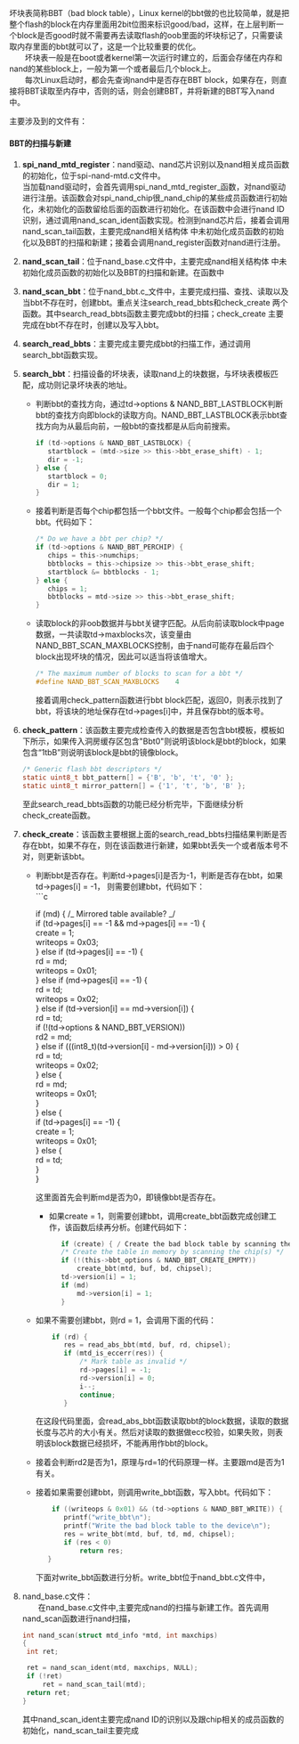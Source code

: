 坏块表简称BBT（bad block table），Linux kernel的bbt做的也比较简单，就是把整个flash的block在内存里面用2bit位图来标识good/bad，这样，在上层判断一个block是否good时就不需要再去读取flash的oob里面的坏块标记了，只需要读取内存里面的bbt就可以了，这是一个比较重要的优化。  
    坏块表一般是在boot或者kernel第一次运行时建立的，后面会存储在内存和nand的某些block上，一般为第一个或者最后几个block上。  
  每次Linux启动时，都会先查询nand中是否存在BBT block，如果存在，则直接将BBT读取至内存中，否则的话，则会创建BBT，并将新建的BBT写入nand中。

主要涉及到的文件有：

#### BBT的扫描与新建

1. **spi\_nand\_mtd\_register**：nand驱动、nand芯片识别以及nand相关成员函数的初始化，位于spi-nand-mtd.c文件中。  
   当加载nand驱动时，会首先调用spi_nand\_mtd\_register_函数，对nand驱动进行注册。该函数会对spi\_nand\_chip很\_nand\_chip的某些成员函数进行初始化，未初始化的函数留给后面的函数进行初始化。在该函数中会进行nand ID识别，通过调用nand\_scan\_ident函数实现。检测到nand芯片后，接着会调用nand\_scan\_tail函数，主要完成nand相关结构体 中未初始化成员函数的初始化以及BBT的扫描和新建；接着会调用nand\_register函数对nand进行注册。

2. **nand\_scan\_tail**：位于nand\_base.c文件中，主要完成nand相关结构体 中未初始化成员函数的初始化以及BBT的扫描和新建。在函数中

3. **nand\_scan\_bbt**：位于nand_bbt.c_文件中，主要完成扫描、查找、读取以及当bbt不存在时，创建bbt。重点关注search\_read\_bbts和check\_create 两个函数。其中search\_read\_bbts函数主要完成bbt的扫描；check\_create 主要完成在bbt不存在时，创建以及写入bbt。

4. **search\_read\_bbts**：主要完成主要完成bbt的扫描工作，通过调用search\_bbt函数实现。

5. **search\_bbt**：扫描设备的坏块表，读取nand上的块数据，与坏块表模板匹配，成功则记录坏块表的地址。

   * 判断bbt的查找方向，通过td-&gt;options & NAND\_BBT\_LASTBLOCK判断bbt的查找方向即block的读取方向。NAND\_BBT\_LASTBLOCK表示bbt查找方向为从最后向前，一般bbt的查找都是从后向前搜索。
     ```c
     if (td->options & NAND_BBT_LASTBLOCK) {
        startblock = (mtd->size >> this->bbt_erase_shift) - 1;
        dir = -1;
     } else {
        startblock = 0;
        dir = 1;
     }
     ```
   * 接着判断是否每个chip都包括一个bbt文件。一般每个chip都会包括一个bbt。代码如下：
     ```c
     /* Do we have a bbt per chip? */
     if (td->options & NAND_BBT_PERCHIP) {
        chips = this->numchips;
        bbtblocks = this->chipsize >> this->bbt_erase_shift;
        startblock &= bbtblocks - 1;
     } else {
        chips = 1;
        bbtblocks = mtd->size >> this->bbt_erase_shift;
     }
     ```
   * 读取block的非oob数据并与bbt关键字匹配。从后向前读取block中page数据，一共读取td-&gt;maxblocks次，该变量由NAND\_BBT\_SCAN\_MAXBLOCKS控制，由于nand可能存在最后四个block出现坏块的情况，因此可以适当将该值增大。

     ```c
     /* The maximum number of blocks to scan for a bbt */
     #define NAND_BBT_SCAN_MAXBLOCKS    4
     ```

     接着调用check\_pattern函数进行bbt block匹配，返回0，则表示找到了bbt，将该块的地址保存在td-&gt;pages\[i\]中，并且保存bbt的版本号。

6. **check\_pattern**：该函数主要完成检查传入的数据是否包含bbt模板，模板如下所示，如果传入洞房缓存区包含"Bbt0"则说明该block是bbt的block，如果包含“1tbB”则说明该block是bbt的镜像block。

   ```c
   /* Generic flash bbt descriptors */
   static uint8_t bbt_pattern[] = {'B', 'b', 't', '0' };
   static uint8_t mirror_pattern[] = {'1', 't', 'b', 'B' };
   ```

   至此search\_read\_bbts函数的功能已经分析完毕，下面继续分析check\_create函数。

7. **check\_create**：该函数主要根据上面的search\_read\_bbts扫描结果判断是否存在bbt，如果不存在，则在该函数进行新建，如果bbt丢失一个或者版本号不对，则更新该bbt。

   * 判断bbt是否存在。判断td-&gt;pages\[i\]是否为-1，判断是否存在bbt，如果td-&gt;pages\[i\] = -1， 则需要创建bbt，代码如下：  
     \`\`\`c

     if \(md\) {   /_ Mirrored table available? _/  
            if \(td-&gt;pages\[i\] == -1 && md-&gt;pages\[i\] == -1\) {  
                create = 1;  
                writeops = 0x03;  
            } else if \(td-&gt;pages\[i\] == -1\) {  
                rd = md;  
                writeops = 0x01;  
            } else if \(md-&gt;pages\[i\] == -1\) {  
                rd = td;  
                writeops = 0x02;  
            } else if \(td-&gt;version\[i\] == md-&gt;version\[i\]\) {  
                rd = td;  
                if \(!\(td-&gt;options & NAND\_BBT\_VERSION\)\)  
                    rd2 = md;  
            } else if \(\(\(int8\_t\)\(td-&gt;version\[i\] - md-&gt;version\[i\]\)\) &gt; 0\) {  
                rd = td;  
                writeops = 0x02;  
            } else {  
                rd = md;  
                writeops = 0x01;  
            }  
        } else {  
            if \(td-&gt;pages\[i\] == -1\) {  
                create = 1;  
                writeops = 0x01;  
            } else {  
                rd = td;  
            }  
        }

     这里面首先会判断md是否为0，即镜像bbt是否存在。

     * 如果create = 1，则需要创建bbt，调用create\_bbt函数完成创建工作，该函数后续再分析。创建代码如下：

       ```c
          if (create) { / Create the bad block table by scanning the device? / if (!(td->options & NAND_BBT_CREATE)) continue;
          /* Create the table in memory by scanning the chip(s) */
          if (!(this->bbt_options & NAND_BBT_CREATE_EMPTY))
              create_bbt(mtd, buf, bd, chipsel);
          td->version[i] = 1;
          if (md)
              md->version[i] = 1;
          }
       ```

   * 如果不需要创建bbt，则rd = 1，会调用下面的代码：

     ```c
         if (rd) {
            res = read_abs_bbt(mtd, buf, rd, chipsel);
            if (mtd_is_eccerr(res)) {
                /* Mark table as invalid */
                rd->pages[i] = -1;
                rd->version[i] = 0;
                i--;
                continue;
            }
     ```

     在这段代码里面，会read\_abs\_bbt函数读取bbt的block数据，读取的数据长度与芯片的大小有关。然后对读取的数据做ecc校验，如果失败，则表明该block数据已经损坏，不能再用作bbt的block。

   * 接着会判断rd2是否为1，原理与rd=1的代码原理一样。主要跟md是否为1有关。
   * 接着如果需要创建bbt，则调用write\_bbt函数，写入bbt。代码如下：

     ```c
         if ((writeops & 0x01) && (td->options & NAND_BBT_WRITE)) {
            printf("write_bbt\n");
            printf("Write the bad block table to the device\n");
            res = write_bbt(mtd, buf, td, md, chipsel);
            if (res < 0)
                return res;
        }
     ```

     下面对write\_bbt函数进行分析。write\_bbt位于nand\_bbt.c文件中，

8. nand\_base.c文件：  
     在nand\_base.c文件中,主要完成nand的扫描与新建工作。首先调用nand\_scan函数进行nand扫描，

   ```c
   int nand_scan(struct mtd_info *mtd, int maxchips)
   {
    int ret;

    ret = nand_scan_ident(mtd, maxchips, NULL);
    if (!ret)
        ret = nand_scan_tail(mtd);
    return ret;
   }
   ```

   其中nand\_scan\_ident主要完成nand ID的识别以及跟chip相关的成员函数的初始化，nand\_scan\_tail主要完成



